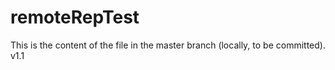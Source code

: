 remoteRepTest
=============
This is the content of the file in the master branch (locally, to be committed).
v1.1
